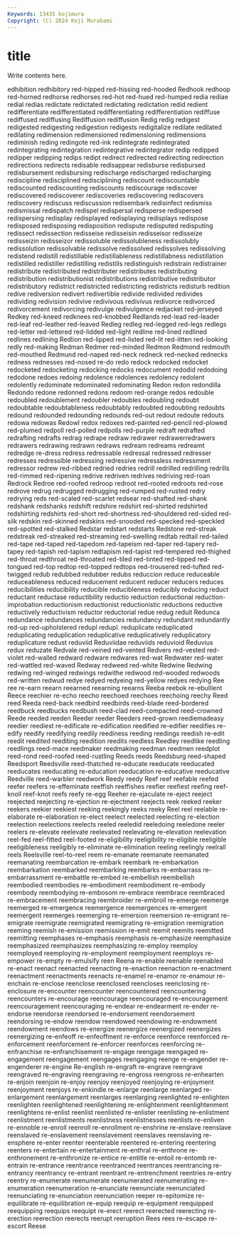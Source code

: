 ```yaml
---
Keywords: 13435 kojimura
Copyright: (C) 2024 Koji Murakami
---
```


# title

Write contents here.



edhibition
redhibitory red-hipped red-hissing red-hooded Redhook redhoop red-horned redhorse redhorses red-hot
red-hued red-humped redia rediae redial redias redictate redictated redictating redictation
redid redient redifferentiate redifferentiated redifferentiating redifferentiation rediffuse rediffused rediffusing Rediffusion
rediffusion Redig redig redigest redigested redigesting redigestion redigests redigitalize redilate
redilated redilating redimension redimensioned redimensioning redimensions rediminish reding redingote red-ink
redintegrate redintegrated redintegrating redintegration redintegrative redintegrator redip redipped redipper redipping
redips redipt redirect redirected redirecting redirection redirections redirects redisable redisappear
redisburse redisbursed redisbursement redisbursing redischarge redischarged redischarging rediscipline redisciplined redisciplining
rediscount rediscountable rediscounted rediscounting rediscounts rediscourage rediscover rediscovered rediscoverer rediscoveries
rediscovering rediscovers rediscovery rediscuss rediscussion redisembark redisinfect redismiss redismissal redispatch
redispel redispersal redisperse redispersed redispersing redisplay redisplayed redisplaying redisplays redispose
redisposed redisposing redisposition redispute redisputed redisputing redissect redissection redisseise redisseisin
redisseisor redisseize redisseizin redisseizor redissoluble redissolubleness redissolubly redissolution redissolvable redissolve
redissolved redissolves redissolving redistend redistill redistillable redistillableness redistillabness redistillation redistilled
redistiller redistilling redistills redistinguish redistrain redistrainer redistribute redistributed redistributer redistributes
redistributing redistribution redistributionist redistributions redistributive redistributor redistributory redistrict redistricted redistricting
redistricts redisturb redition redive rediversion redivert redivertible redivide redivided redivides
redividing redivision redivive redivivous redivivus redivorce redivorced redivorcement redivorcing redivulge
redivulgence redjacket red-jerseyed Redkey red-kneed redknees red-knobbed Redlands red-lead red-leader
red-leaf red-leather red-leaved Redleg redleg red-legged red-legs redlegs red-letter red-lettered
red-lidded red-light redline red-lined redlined redlines redlining Redlion red-lipped red-listed
red-lit red-litten red-looking redly red-making Redman Redmer red-minded Redmon Redmond
redmouth red-mouthed Redmund red-naped red-neck redneck red-necked rednecks redness rednesses
red-nosed re-do redo redock redocked redocket redocketed redocketing redocking redocks
redocument redodid redodoing redodone redoes redoing redolence redolences redolency redolent
redolently redominate redominated redominating Redon redon redondilla Redondo redone redonned
redons redoom red-orange redos redouble redoubled redoublement redoubler redoubles redoubling
redoubt redoubtable redoubtableness redoubtably redoubted redoubting redoubts redound redounded redounding
redounds red-out redout redoute redouts redowa redowas Redowl redox redoxes
red-painted red-pencil red-plowed red-plumed redpoll red-polled redpolls red-purple redraft redrafted
redrafting redrafts redrag redrape redraw redrawer redrawerredrawers redrawers redrawing redrawn
redraws redream redreams redreamt redredge re-dress redress redressable redressal redressed
redresser redresses redressible redressing redressive redressless redressment redressor redrew red-ribbed
redried redries redrill redrilled redrilling redrills red-rimmed red-ripening redrive redriven
redrives redriving red-roan Redrock Redroe red-roofed redroop redroot red-rooted redroots
red-rose redrove redrug redrugged redrugging red-rumped red-rusted redry redrying reds
red-scaled red-scarlet redsear red-shafted red-shank redshank redshanks redshift redshire redshirt
red-shirted redshirted redshirting redshirts red-short red-shortness red-shouldered red-sided red-silk redskin
red-skinned redskins red-snooded red-specked red-speckled red-spotted red-stalked Redstar redstart redstarts
Redstone red-streak redstreak red-streaked red-streaming red-swelling redtab redtail red-tailed red-tape
red-taped red-tapedom red-tapeism red-taper red-tapery red-tapey red-tapish red-tapism redtapism red-tapist
red-tempered red-thighed red-throat redthroat red-throated red-tiled red-tinted red-tipped red-tongued red-top
redtop red-topped redtops red-trousered red-tufted red-twigged redub redubbed redubber redubs
reduccion reduce reduceable reduceableness reduced reducement reducent reducer reducers reduces
reducibilities reducibility reducible reducibleness reducibly reducing reduct reductant reductase reductibility
reductio reduction reductional reduction-improbation reductionism reductionist reductionistic reductions reductive reductively
reductivism reductor reductorial redue redug reduit Redunca redundance redundances redundancies
redundancy redundant redundantly red-up red-upholstered redupl redupl. reduplicate reduplicated reduplicating
reduplication reduplicative reduplicatively reduplicatory reduplicature redust reduviid Reduviidae reduviids reduvioid
Reduvius redux reduzate Redvale red-veined red-vented Redvers red-vested red-violet red-walled
redward redware redwares red-wat Redwater red-water red-wattled red-waved Redway redweed
red-white Redwine Redwing redwing red-winged redwings redwithe redwood red-wooded redwoods
red-written redwud redye redyed redyeing red-yellow redyes redying Ree ree
re-earn reearn reearned reearning reearns Reeba reebok re-ebullient Reece reechier
re-echo reecho reechoed reechoes reechoing reechy Reed reed Reeda reed-back
reedbird reedbirds reed-blade reed-bordered reedbuck reedbucks reedbush reed-clad reed-compacted reed-crowned
Reede reeded reeden Reeder reeder Reeders reed-grown reediemadeasy reedier reediest
re-edificate re-edification reedified re-edifier reedifies re-edify reedify reedifying reedily reediness
reeding reedings reedish re-edit reedit reedited reediting reedition reedits reedless
Reedley reedlike reedling reedlings reed-mace reedmaker reedmaking reedman reedmen reedplot
reed-rond reed-roofed reed-rustling Reeds reeds Reedsburg reed-shaped Reedsport Reedsville reed-thatched
re-educate reeducate reeducated reeducates reeducating re-education reeducation re-educative reeducative Reedville
reed-warbler reedwork Reedy reedy Reef reef reefable reefed reefer reefers
re-effeminate reeffish reeffishes reefier reefiest reefing reef-knoll reef-knot reefs reefy
re-egg Reeher re-ejaculate re-eject reeject reejected reejecting re-ejection re-ejectment reejects
reek reeked reeker reekers reekier reekiest reeking reekingly reeks reeky
Reel reel reelable re-elaborate re-elaboration re-elect reelect reelected reelecting re-election
reelection reelections reelects reeled reeledid reeledoing reeledone reeler reelers re-elevate
reelevate reelevated reelevating re-elevation reelevation reel-fed reel-fitted reel-footed re-eligibility reeligibility
re-eligible reeligible reeligibleness reeligibly re-eliminate re-elimination reeling reelingly reelrall reels
Reelsville reel-to-reel reem re-emanate reemanate reemanated reemanating reembarcation re-embark reembark
re-embarkation reembarkation reembarked reembarking reembarks re-embarrass re-embarrassment re-embattle re-embed re-embellish
reembellish reembodied reembodies re-embodiment reembodiment re-embody reembody reembodying re-embosom re-embrace
reembrace reembraced re-embracement reembracing reembroider re-embroil re-emerge reemerge reemerged re-emergence
reemergence reemergences re-emergent reemergent reemerges reemerging re-emersion reemersion re-emigrant re-emigrate
reemigrate reemigrated reemigrating re-emigration reemigration reeming reemish re-emission reemission re-emit
reemit reemits reemitted reemitting reemphases re-emphasis reemphasis re-emphasize reemphasize reemphasized
reemphasizes reemphasizing re-employ reemploy reemployed reemploying re-employment reemployment reemploys re-empower
re-empty re-emulsify reen Reena re-enable reenable reenabled re-enact reenact reenacted
reenacting re-enaction reenaction re-enactment reenactment reenactments reenacts re-enamel re-enamor re-enamour
re-enchain re-enclose reenclose reenclosed reencloses reenclosing re-enclosure re-encounter reencounter reencountered
reencountering reencounters re-encourage reencourage reencouraged re-encouragement reencouragement reencouraging re-endear re-endearment
re-ender re-endorse reendorse reendorsed re-endorsement reendorsement reendorsing re-endow reendow reendowed
reendowing re-endowment reendowment reendows re-energize reenergize reenergized reenergizes reenergizing re-enfeoff
re-enfeoffment re-enforce reenforce reenforced re-enforcement reenforcement re-enforcer reenforces reenforcing re-enfranchise
re-enfranchisement re-engage reengage reengaged re-engagement reengagement reengages reengaging reenge re-engender
re-engenderer re-engine Re-english re-engraft re-engrave reengrave reengraved re-engraving reengraving re-engross
reengross re-enhearten re-enjoin reenjoin re-enjoy reenjoy reenjoyed reenjoying re-enjoyment reenjoyment
reenjoys re-enkindle re-enlarge reenlarge reenlarged re-enlargement reenlargement reenlarges reenlarging reenlighted
re-enlighten reenlighten reenlightened reenlightening re-enlightenment reenlightenment reenlightens re-enlist reenlist reenlisted
re-enlister reenlisting re-enlistment reenlistment reenlistments reenlistness reenlistnesses reenlists re-enliven re-ennoble
re-enroll reenroll re-enrollment re-enshrine re-enslave reenslave reenslaved re-enslavement reenslavement reenslaves
reenslaving re-ensphere re-enter reenter reenterable reentered re-entering reentering reenters re-entertain
re-entertainment re-enthral re-enthrone re-enthronement re-enthronize re-entice re-entitle re-entoil re-entomb re-entrain
re-entrance reentrance reentranced reentrances reentrancing re-entrancy reentrancy re-entrant reentrant re-entrenchment
reentries re-entry reentry re-enumerate reenumerate reenumerated reenumerating re-enumeration reenumeration re-enunciate
reenunciate reenunciated reenunciating re-enunciation reenunciation reeper re-epitomize re-equilibrate re-equilibration re-equip
reequip re-equipment reequipped reequipping reequips reequipt re-erect reerect reerected reerecting
re-erection reerection reerects reerupt reeruption Rees rees re-escape re-escort Reese

